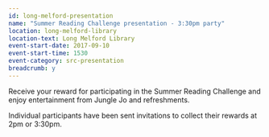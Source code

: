 ```yaml
---
id: long-melford-presentation
name: "Summer Reading Challenge presentation - 3:30pm party"
location: long-melford-library
location-text: Long Melford Library
event-start-date: 2017-09-10
event-start-time: 1530
event-category: src-presentation
breadcrumb: y
---
```


Receive your reward for participating in the Summer Reading Challenge and enjoy entertainment from Jungle Jo and refreshments.

Individual participants have been sent invitations to collect their rewards at 2pm or 3:30pm.
